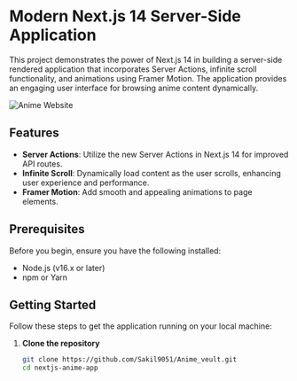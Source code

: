 # Modern Next.js 14 Server-Side Application

This project demonstrates the power of Next.js 14 in building a server-side rendered application that incorporates Server Actions, infinite scroll functionality, and animations using Framer Motion. The application provides an engaging user interface for browsing anime content dynamically.

![Anime Website](https://i.ibb.co/MG1nbqt/YT-Thumbnails-2.png)

## Features

- **Server Actions**: Utilize the new Server Actions in Next.js 14 for improved API routes.
- **Infinite Scroll**: Dynamically load content as the user scrolls, enhancing user experience and performance.
- **Framer Motion**: Add smooth and appealing animations to page elements.

## Prerequisites

Before you begin, ensure you have the following installed:
- Node.js (v16.x or later)
- npm or Yarn

## Getting Started

Follow these steps to get the application running on your local machine:

1. **Clone the repository**

   ```bash
   git clone https://github.com/Sakil9051/Anime_veult.git
   cd nextjs-anime-app
